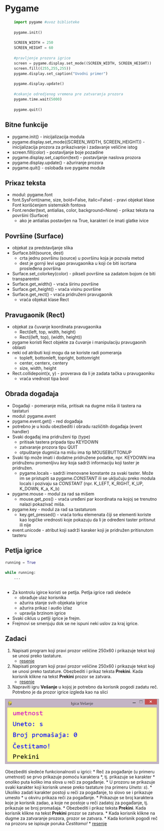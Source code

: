 # Pygame


```python
	import pygame #uvoz biblioteke

	pygame.init()

	SCREEN_WIDTH = 250
	SCREEN_HEIGHT = 60

	#pravljenje prozora igrice
	screen = pygame.display.set_mode((SCREEN_WIDTH, SCREEN_HEIGHT))
	screen.fill((255,255,255))
	pygame.display.set_caption("Uvodni primer")

	pygame.display.update()

	#cekanje odredjenog vremena pre zatvaranja prozora
	pygame.time.wait(5000)

	pygame.quit()


```
	
## Bitne funkcije

* pygame.init() - inicijalizacija modula
* pygame.display.set_mode((SCREEN_WIDTH, SCREEN_HEIGHT)) - inicijalizacija prozora za prikazivanje i zadavanje veličine istog
* screen.fill(color) - postavljanje boje pozadine
* pygame.display.set_caption(text) - postavljanje naslova prozora
* pygame.display.update() - ažuriranje prozora
* pygame.quit() -  oslobađa sve pygame module


## Priкaz teksta

* modul: pygame.font
* font.SysFont(name, size, bold=False, italic=False) - pravi objekat klase Font korišćenjem sistemskih fontova 
* Font.render(text, antialias, color, background=None) - prikaz teksta na površini (Surface)
	* ako je antialias postavljen na True, karakteri će imati glatke ivice


## Površine (Surface)

* objekat za predstavljanje slika
* Surface.blit(source, dest) 
  * crta jednu površinu (source) u površinu koja je pozvala metod
  * dest je gornji levi ugao pravugaonika u koji će biti iscrtana prosleđena površina
* Surface.set_colorkey(color) - pikseli površine sa zadatom bojom će biti transparentni
* Surface.get_width() - vraća širinu površine
* Surface.get_height() - vraća visinu površine
* Surface.get_rect() - vraća pridruženi pravugaonik	
	* vraća objekat klase Rect

## Pravugaonik (Rect)

* objekat za čuvanje koordinata pravugaonika
	* Rect(left, top, width, height) 
 	* Rect((left, top), (width, height)) 
* pygame koristi Rect objekte za čuvanje i manipulaciju pravugaonih oblasti 
* neki od atributi koji mogu da se koriste radi pomeranja   
 	* topleft, bottomleft, topright, bottomright
 	* center, centerx, centery
 	* size, width, height
* Rect.collidepoint(x, y) - proverava da li je zadata tačka u pravugaoniku 
 	* vraća vrednost tipa bool


## Obrada događaja 

* Događaji - pomeranje miša, pritisak na dugme miša ili tastera na tastaturi 
* modul: pygame.event
* pygame.event.get() - red događaja
* potrebno je u kodu obezbediti i obradu različitih događaja (event handler)
* Svaki događaj ima pridruženi tip (type)  
	* pritisak tastera pripada tipu KEYDOWN
	* zatvaranje prozora tipu QUIT
	* otpuštanje dugmića na mišu ima tip MOUSEBUTTONUP 
* Svaki tip može imati i dodatne pridružene podatke, npr. KEYDOWN ima pridruženu promenljivu *key* koja sadrži informaciju koji taster je pridružen. 
	* pygame.locals - sadrži imenovane konstante za svaki  taster. Može im se pristupiti sa pygame.*CONSTANT*  ili se uključuju preko modula locals i pozivaju sa *CONSTANT* (npr. K_LEFT, K_RIGHT, K_UP, K_DOWN, K_a, K_b)
* pygame.mouse - modul za rad sa mišem
	* mouse.get_pos() - vraća uređeni par koordinata na kojoj se trenutno nalazi pokazivač miša. 
* pygame.key - modul za rad sa tastaturom
	* key.get_pressed() - vraća torku elemenata čiji se elementi koriste kao logičke vrednosti koje pokazuju da li je određeni taster pritisnut ili nije 
* event.unicode - atribut koji sadrži karaker koji je pridružen pritisnutom tasteru


## Petlja igrice

```python
running = True

while running:
	...
	
```
* Za kontrolu igirce koristi se petlja. Petlja igrice radi sledeće
	* obrađuje ulaz korisnika
	* ažurira stanje svih objekata igrice
	* ažurira prikaz i audio izlaz
	* upravlja brzinom igrice
* Svaki ciklus u petlji igrice je frejm. 
* Frejmovi se smenjuju dok se ne ispuni neki uslov za kraj igrice.

## Zadaci


1. Napisati program koji pravi prozor veličine 250x60 i prikazuje tekst koji se unosi preko tastature. 
	* [resenje](primer1.py)
2. Napisati program koji pravi prozor veličine 250x60 i prikazuje tekst koji se unosi preko tastature. Obezbediti i prikaz teksta **Prekini**. Kada korisnik klikne na tekst **Prekini** prozor se zatvara.
	* [resenje](primer2.py)
3. Napraviti igru **Vešanje** u kojoj je potrebno da korisnik pogodi zadatu reč. Potrebno je da prozor igrice izgleda kao na slici

![image](./primer3.png)

Obezbediti sledeće funkcionalnosti u igrici:
	* Reč za pogađanje (u primeru umetnost) se prvo prikazuje pomoću karaktera *, tj. prikazuje se karakter * onoliko puta koliko ima slova u reči za pogađanje.
	* U prozoru se prikazuje svaki karakter koji korisnik unese preko tastature (na primeru *Uneto: s*).
	* Ukoliko zadati karakter postoji u reči za pogađanje, to slovo se i prikazuje umesto * u okviru prikaza reči za pogađanje.
	* Prikazuje se broj karaktera koje je korisnik zadao, a koje ne postoje u reči zadatoj za pogađanje, tj. prikazuje se broj promašaja.
	*  Obezbediti i prikaz teksta **Prekini**. Kada korisnik klikne na tekst **Prekini** prozor se zatvara.
	*   Kada korisnik klikne na dugme za zatvaranje prozora, prozor se zatvara.
	*  Kada korisnik pogodi reč na prozoru se ispisuje poruka *Čestitamo!*
	* [resenje](primer3.py)
